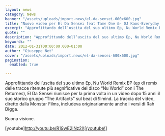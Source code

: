 ```yaml
---
layout: news
category: News
banner: "/assets/uploads/import.news/el-da-sensei-600x600.jpg"
title: "Nuovo video per El Da Sensei feat Tame One &- DJ Kaos-Everyday In The Street(!llmind Remix)"
excerpt: "Approfittando dell’uscita del suo ultimo Ep, Nu World Remix EP (ep di remix delle tracce ritenute più segnificative del disco “Nu World” con i The Returnes), El Da Sensei riunisce per la prima volta in un video dopo 15 anni il suo storico gruppo “The Artifacts” sul beat di !llmind. La traccia del video, diretto [&hellip"
quote: ""
description: "Approfittando dell’uscita del suo ultimo Ep, Nu World Remix EP (ep di remix delle tracce ritenute più segnificative del disco “Nu World” con i The Returnes), El Da Sensei riunisce per la prima volta in un video dopo 15 anni il suo storico gruppo “The Artifacts” sul beat di !llmind. La traccia del video, diretto [&hellip"
keywords: ""
date: 2012-01-31T00:00:00.000+01:00
author: "Giuseppe Net"
cover: "/assets/uploads/import.news/el-da-sensei-600x600.jpg"
pagination:
  enabled: true

---
```


Approfittando dell’uscita del suo ultimo Ep, Nu World Remix EP (ep di remix delle tracce ritenute più segnificative del disco “Nu World” con i The Returnes), El Da Sensei riunisce per la prima volta in un video dopo 15 anni il suo storico gruppo “The Artifacts” sul beat di !llmind. La traccia del video, diretto dalla Monstar Films, includeva originariamente anche i versi di Rah Digga.

Buona visione.

\[youtube\]http://youtu.be/R19wE2INz2I\[/youtube\]